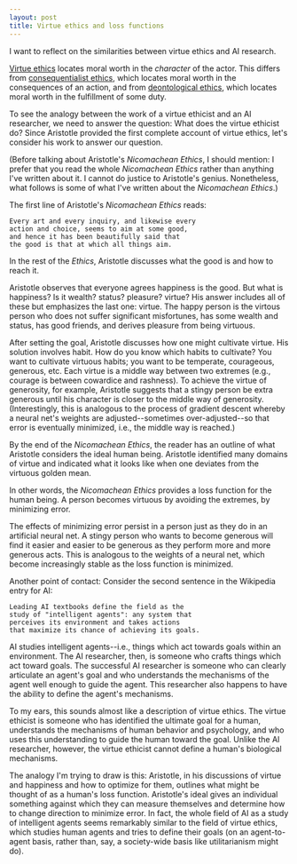 ```yaml
---
layout: post
title: Virtue ethics and loss functions
---
```


I want to reflect on the similarities between virtue ethics and AI research.

[Virtue ethics](https://en.wikipedia.org/wiki/Virtue_ethics) locates moral worth in the _character_ of the actor. This differs from [consequentialist ethics](https://en.wikipedia.org/wiki/Consequentialism), which locates moral worth in the consequences of an action, and from [deontological ethics](https://en.wikipedia.org/wiki/Deontology), which locates moral worth in the fulfillment of some duty.

To see the analogy between the work of a virtue ethicist and an AI researcher, we need to answer the question: What does the virtue ethicist do? Since Aristotle provided the first complete account of virtue ethics, let's consider his work to answer our question.

(Before talking about Aristotle's _Nicomachean Ethics_, I should mention: I prefer that you read the whole _Nicomachean Ethics_ rather than anything I've written about it. I cannot do justice to Aristotle's genius. Nonetheless, what follows is some of what I've written about the _Nicomachean Ethics_.)

The first line of Aristotle's _Nicomachean Ethics_ reads:

    Every art and every inquiry, and likewise every
    action and choice, seems to aim at some good, 
    and hence it has been beautifully said that 
    the good is that at which all things aim.

In the rest of the _Ethics_, Aristotle discusses what the good is and how to reach it.

Aristotle observes that everyone agrees happiness is the good. But what is happiness? Is it wealth? status? pleasure? virtue? His answer includes all of these but emphasizes the last one: virtue. The happy person is the virtous person who does not suffer significant misfortunes, has some wealth and status, has good friends, and derives pleasure from being virtuous.

After setting the goal, Aristotle discusses how one might cultivate virtue. His solution involves habit. How do you know which habits to cultivate? You want to cultivate virtuous habits; you want to be temperate, courageous, generous, etc. Each virtue is a middle way between two extremes (e.g., courage is between cowardice and rashness). To achieve the virtue of generosity, for example, Aristotle suggests that a stingy person be extra generous until his character is closer to the middle way of generosity.
(Interestingly, this is analogous to the process of gradient descent whereby a neural net's weights are adjusted--sometimes over-adjusted--so that error is eventually minimized, i.e., the middle way is reached.)

By the end of the _Nicomachean Ethics_, the reader has an outline of what Aristotle considers the ideal human being. Aristotle identified many domains of virtue and indicated what it looks like when one deviates from the virtuous golden mean.

In other words, the _Nicomachean Ethics_ provides a loss function for the human being. A person becomes virtuous by avoiding the extremes, by minimizing error. 

The effects of minimizing error persist in a person just as they do in an artificial neural net. A stingy person who wants to become generous will find it easier and easier to be generous as they perform more and more generous acts. This is analogous to the weights of a neural net, which become increasingly stable as the loss function is minimized.

Another point of contact: Consider the second sentence in the Wikipedia entry for AI:

    Leading AI textbooks define the field as the 
    study of "intelligent agents": any system that 
    perceives its environment and takes actions 
    that maximize its chance of achieving its goals.

AI studies intelligent agents--i.e., things which act towards goals within an environment. The AI researcher, then, is someone who crafts things which act toward goals. The successful AI researcher is someone who can clearly articulate an agent's goal and who understands the mechanisms of the agent well enough to guide the agent. This researcher also happens to have the ability to define the agent's mechanisms.

To my ears, this sounds almost like a description of virtue ethics. The virtue ethicist is someone who has identified the ultimate goal for a human, understands the mechanisms of human behavior and psychology, and who uses this understanding to guide the human toward the goal. Unlike the AI researcher, however, the virtue ethicist cannot define a human's biological mechanisms.

The analogy I'm trying to draw is this: Aristotle, in his discussions of virtue and happiness and how to optimize for them, outlines what might be thought of as a human's loss function. Aristotle's ideal gives an individual something against which they can measure themselves and determine how to change direction to minimize error. In fact, the whole field of AI as a study of intelligent agents seems remarkably similar to the field of virtue ethics, which studies human agents and tries to define their goals (on an agent-to-agent basis, rather than, say, a society-wide basis like utilitarianism might do).
